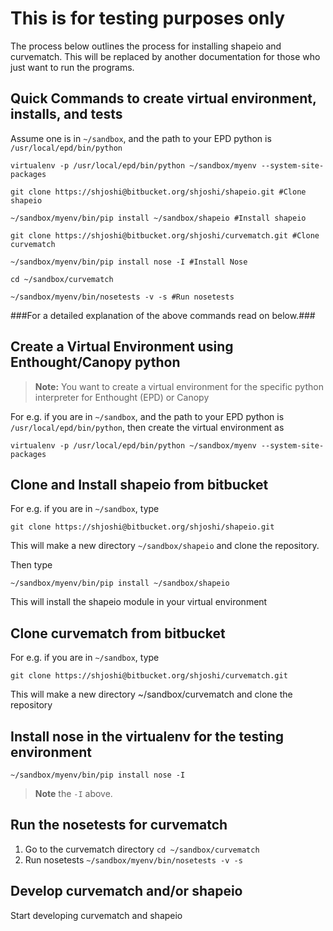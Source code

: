 This is for testing purposes only
=================================

The process below outlines the process for installing shapeio and curvematch.
This will be replaced by another documentation for those who just want to run the programs.


Quick Commands to create virtual environment, installs, and tests
----------------------------------------------------------
Assume one is in `~/sandbox`, and the path to your EPD python is
`/usr/local/epd/bin/python`

```
virtualenv -p /usr/local/epd/bin/python ~/sandbox/myenv --system-site-packages

git clone https://shjoshi@bitbucket.org/shjoshi/shapeio.git #Clone shapeio

~/sandbox/myenv/bin/pip install ~/sandbox/shapeio #Install shapeio

git clone https://shjoshi@bitbucket.org/shjoshi/curvematch.git #Clone curvematch

~/sandbox/myenv/bin/pip install nose -I #Install Nose

cd ~/sandbox/curvematch

~/sandbox/myenv/bin/nosetests -v -s #Run nosetests
```


###For a detailed explanation of the above commands read on below.###


Create a Virtual Environment using Enthought/Canopy python
----------------------------------------------------------

>**Note:** You want to create a virtual environment for the specific python
>interpreter for Enthought (EPD) or Canopy

For e.g. if you are in `~/sandbox`, and the path to your EPD python is
`/usr/local/epd/bin/python`, then create the virtual environment as

```virtualenv -p /usr/local/epd/bin/python ~/sandbox/myenv --system-site-packages```


Clone and Install shapeio from bitbucket
----------------------------------------
For e.g. if you are in `~/sandbox`, type

```git clone https://shjoshi@bitbucket.org/shjoshi/shapeio.git```
   
This will make a new directory `~/sandbox/shapeio` and clone the repository.

Then type
   
```~/sandbox/myenv/bin/pip install ~/sandbox/shapeio```
   
This will install the shapeio module in your virtual environment


Clone curvematch from bitbucket
-------------------------------
For e.g. if you are in `~/sandbox`, type

```git clone https://shjoshi@bitbucket.org/shjoshi/curvematch.git```
  
This will make a new directory ~/sandbox/curvematch and clone the repository


Install nose in the virtualenv for the testing environment
----------------------------------------------------------

```~/sandbox/myenv/bin/pip install nose -I```

>**Note** the `-I` above.


Run the nosetests for curvematch
--------------------------------
1. Go to the curvematch directory
```cd ~/sandbox/curvematch```
2. Run nosetests
```~/sandbox/myenv/bin/nosetests -v -s```


Develop curvematch and/or shapeio
---------------------------------
Start developing curvematch and shapeio